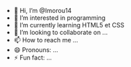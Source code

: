 - 👋 Hi, I’m @Imorou14
- 👀 I’m interested in programming
- 🌱 I’m currently learning HTML5 et CSS
- 💞️ I’m looking to collaborate on ...
- 📫 How to reach me ...
- 😄 Pronouns: ...
- ⚡ Fun fact: ...

<!---
Imorou14/Imorou14 is a ✨ special ✨ repository because its `README.md` (this file) appears on your GitHub profile.
You can click the Preview link to take a look at your changes.
--->
